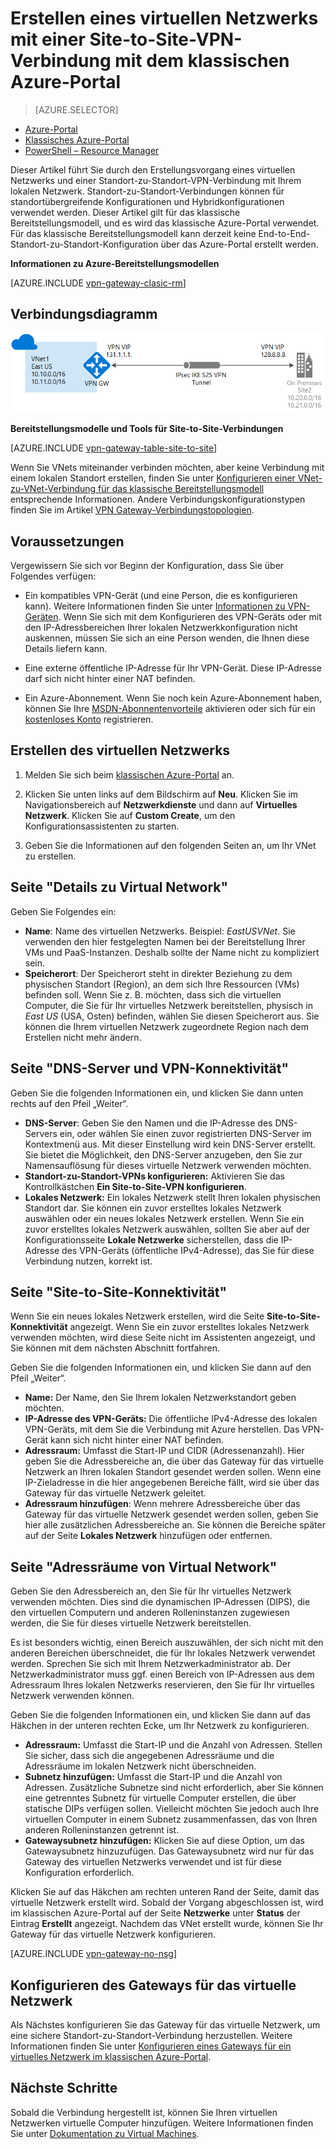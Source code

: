 <properties
   pageTitle="Erstellen eines virtuellen Netzwerks mit einer Standort-zu-Standort-VPN-Gateway-Verbindung mit dem klassischen Azure-Portal | Microsoft Azure"
   description="Erstellen eines VNet mit einer S2S-VPN-Gateway-Verbindung für standortübergreifende und Hybridkonfigurationen mithilfe des klassischen Bereitstellungsmodells."
   services="vpn-gateway"
   documentationCenter=""
   authors="cherylmc"
   manager="carmonm"
   editor=""
   tags="azure-service-management"/>

<tags
   ms.service="vpn-gateway"
   ms.devlang="na"
   ms.topic="hero-article"
   ms.tgt_pltfrm="na"
   ms.workload="infrastructure-services"
   ms.date="08/09/2016"
   ms.author="cherylmc"/>

# Erstellen eines virtuellen Netzwerks mit einer Site-to-Site-VPN-Verbindung mit dem klassischen Azure-Portal

> [AZURE.SELECTOR]
- [Azure-Portal](vpn-gateway-howto-site-to-site-resource-manager-portal.md)
- [Klassisches Azure-Portal](vpn-gateway-site-to-site-create.md)
- [PowerShell – Resource Manager](vpn-gateway-create-site-to-site-rm-powershell.md)


Dieser Artikel führt Sie durch den Erstellungsvorgang eines virtuellen Netzwerks und einer Standort-zu-Standort-VPN-Verbindung mit Ihrem lokalen Netzwerk. Standort-zu-Standort-Verbindungen können für standortübergreifende Konfigurationen und Hybridkonfigurationen verwendet werden. Dieser Artikel gilt für das klassische Bereitstellungsmodell, und es wird das klassische Azure-Portal verwendet. Für das klassische Bereitstellungsmodell kann derzeit keine End-to-End-Standort-zu-Standort-Konfiguration über das Azure-Portal erstellt werden.


**Informationen zu Azure-Bereitstellungsmodellen**

[AZURE.INCLUDE [vpn-gateway-clasic-rm](../../includes/vpn-gateway-classic-rm-include.md)]

## Verbindungsdiagramm
 
![Site-to-Site-Diagramm](./media/vpn-gateway-site-to-site-create/site2site.png "Site-to-Site")

**Bereitstellungsmodelle und Tools für Site-to-Site-Verbindungen**

[AZURE.INCLUDE [vpn-gateway-table-site-to-site](../../includes/vpn-gateway-table-site-to-site-include.md)]

Wenn Sie VNets miteinander verbinden möchten, aber keine Verbindung mit einem lokalen Standort erstellen, finden Sie unter [Konfigurieren einer VNet-zu-VNet-Verbindung für das klassische Bereitstellungsmodell](virtual-networks-configure-vnet-to-vnet-connection.md) entsprechende Informationen. Andere Verbindungskonfigurationstypen finden Sie im Artikel [VPN Gateway-Verbindungstopologien](vpn-gateway-topology.md).

 
## Voraussetzungen

Vergewissern Sie sich vor Beginn der Konfiguration, dass Sie über Folgendes verfügen:

- Ein kompatibles VPN-Gerät (und eine Person, die es konfigurieren kann). Weitere Informationen finden Sie unter [Informationen zu VPN-Geräten](vpn-gateway-about-vpn-devices.md). Wenn Sie sich mit dem Konfigurieren des VPN-Geräts oder mit den IP-Adressbereichen Ihrer lokalen Netzwerkkonfiguration nicht auskennen, müssen Sie sich an eine Person wenden, die Ihnen diese Details liefern kann.

-  Eine externe öffentliche IP-Adresse für Ihr VPN-Gerät. Diese IP-Adresse darf sich nicht hinter einer NAT befinden.

- Ein Azure-Abonnement. Wenn Sie noch kein Azure-Abonnement haben, können Sie Ihre [MSDN-Abonnentenvorteile](https://azure.microsoft.com/pricing/member-offers/msdn-benefits-details/) aktivieren oder sich für ein [kostenloses Konto](https://azure.microsoft.com/pricing/free-trial/) registrieren.


## Erstellen des virtuellen Netzwerks

1. Melden Sie sich beim [klassischen Azure-Portal](https://manage.windowsazure.com/) an.

2. Klicken Sie unten links auf dem Bildschirm auf **Neu**. Klicken Sie im Navigationsbereich auf **Netzwerkdienste** und dann auf **Virtuelles Netzwerk**. Klicken Sie auf **Custom Create**, um den Konfigurationsassistenten zu starten.

3. Geben Sie die Informationen auf den folgenden Seiten an, um Ihr VNet zu erstellen.

## Seite "Details zu Virtual Network"

Geben Sie Folgendes ein:

- **Name**: Name des virtuellen Netzwerks. Beispiel: *EastUSVNet*. Sie verwenden den hier festgelegten Namen bei der Bereitstellung Ihrer VMs und PaaS-Instanzen. Deshalb sollte der Name nicht zu kompliziert sein.
- **Speicherort**: Der Speicherort steht in direkter Beziehung zu dem physischen Standort (Region), an dem sich Ihre Ressourcen (VMs) befinden soll. Wenn Sie z. B. möchten, dass sich die virtuellen Computer, die Sie für Ihr virtuelles Netzwerk bereitstellen, physisch in *East US* (USA, Osten) befinden, wählen Sie diesen Speicherort aus. Sie können die Ihrem virtuellen Netzwerk zugeordnete Region nach dem Erstellen nicht mehr ändern.

## Seite "DNS-Server und VPN-Konnektivität"

Geben Sie die folgenden Informationen ein, und klicken Sie dann unten rechts auf den Pfeil „Weiter“.

- **DNS-Server**: Geben Sie den Namen und die IP-Adresse des DNS-Servers ein, oder wählen Sie einen zuvor registrierten DNS-Server im Kontextmenü aus. Mit dieser Einstellung wird kein DNS-Server erstellt. Sie bietet die Möglichkeit, den DNS-Server anzugeben, den Sie zur Namensauflösung für dieses virtuelle Netzwerk verwenden möchten.
- **Standort-zu-Standort-VPNs konfigurieren:** Aktivieren Sie das Kontrollkästchen **Ein Site-to-Site-VPN konfigurieren**.
- **Lokales Netzwerk:** Ein lokales Netzwerk stellt Ihren lokalen physischen Standort dar. Sie können ein zuvor erstelltes lokales Netzwerk auswählen oder ein neues lokales Netzwerk erstellen. Wenn Sie ein zuvor erstelltes lokales Netzwerk auswählen, sollten Sie aber auf der Konfigurationsseite **Lokale Netzwerke** sicherstellen, dass die IP-Adresse des VPN-Geräts (öffentliche IPv4-Adresse), das Sie für diese Verbindung nutzen, korrekt ist.

## Seite "Site-to-Site-Konnektivität"

Wenn Sie ein neues lokales Netzwerk erstellen, wird die Seite **Site-to-Site-Konnektivität** angezeigt. Wenn Sie ein zuvor erstelltes lokales Netzwerk verwenden möchten, wird diese Seite nicht im Assistenten angezeigt, und Sie können mit dem nächsten Abschnitt fortfahren.

Geben Sie die folgenden Informationen ein, und klicken Sie dann auf den Pfeil „Weiter“.

- 	**Name:** Der Name, den Sie Ihrem lokalen Netzwerkstandort geben möchten.
- 	**IP-Adresse des VPN-Geräts:** Die öffentliche IPv4-Adresse des lokalen VPN-Geräts, mit dem Sie die Verbindung mit Azure herstellen. Das VPN-Gerät kann sich nicht hinter einer NAT befinden.
- 	**Adressraum:** Umfasst die Start-IP und CIDR (Adressenanzahl). Hier geben Sie die Adressbereiche an, die über das Gateway für das virtuelle Netzwerk an Ihren lokalen Standort gesendet werden sollen. Wenn eine IP-Zieladresse in die hier angegebenen Bereiche fällt, wird sie über das Gateway für das virtuelle Netzwerk geleitet.
- 	**Adressraum hinzufügen**: Wenn mehrere Adressbereiche über das Gateway für das virtuelle Netzwerk gesendet werden sollen, geben Sie hier alle zusätzlichen Adressbereiche an. Sie können die Bereiche später auf der Seite **Lokales Netzwerk** hinzufügen oder entfernen.

## Seite "Adressräume von Virtual Network"

Geben Sie den Adressbereich an, den Sie für Ihr virtuelles Netzwerk verwenden möchten. Dies sind die dynamischen IP-Adressen (DIPS), die den virtuellen Computern und anderen Rolleninstanzen zugewiesen werden, die Sie für dieses virtuelle Netzwerk bereitstellen.

Es ist besonders wichtig, einen Bereich auszuwählen, der sich nicht mit den anderen Bereichen überschneidet, die für Ihr lokales Netzwerk verwendet werden. Sprechen Sie sich mit Ihrem Netzwerkadministrator ab. Der Netzwerkadministrator muss ggf. einen Bereich von IP-Adressen aus dem Adressraum Ihres lokalen Netzwerks reservieren, den Sie für Ihr virtuelles Netzwerk verwenden können.

Geben Sie die folgenden Informationen ein, und klicken Sie dann auf das Häkchen in der unteren rechten Ecke, um Ihr Netzwerk zu konfigurieren.

- **Adressraum:** Umfasst die Start-IP und die Anzahl von Adressen. Stellen Sie sicher, dass sich die angegebenen Adressräume und die Adressräume im lokalen Netzwerk nicht überschneiden.
- **Subnetz hinzufügen:** Umfasst die Start-IP und die Anzahl von Adressen. Zusätzliche Subnetze sind nicht erforderlich, aber Sie können eine getrenntes Subnetz für virtuelle Computer erstellen, die über statische DIPs verfügen sollen. Vielleicht möchten Sie jedoch auch Ihre virtuellen Computer in einem Subnetz zusammenfassen, das von Ihren anderen Rolleninstanzen getrennt ist.
- **Gatewaysubnetz hinzufügen:** Klicken Sie auf diese Option, um das Gatewaysubnetz hinzuzufügen. Das Gatewaysubnetz wird nur für das Gateway des virtuellen Netzwerks verwendet und ist für diese Konfiguration erforderlich.

Klicken Sie auf das Häkchen am rechten unteren Rand der Seite, damit das virtuelle Netzwerk erstellt wird. Sobald der Vorgang abgeschlossen ist, wird im klassischen Azure-Portal auf der Seite **Netzwerke** unter **Status** der Eintrag **Erstellt** angezeigt. Nachdem das VNet erstellt wurde, können Sie Ihr Gateway für das virtuelle Netzwerk konfigurieren.

[AZURE.INCLUDE [vpn-gateway-no-nsg](../../includes/vpn-gateway-no-nsg-include.md)]

## Konfigurieren des Gateways für das virtuelle Netzwerk

Als Nächstes konfigurieren Sie das Gateway für das virtuelle Netzwerk, um eine sichere Standort-zu-Standort-Verbindung herzustellen. Weitere Informationen finden Sie unter [Konfigurieren eines Gateways für ein virtuelles Netzwerk im klassischen Azure-Portal](vpn-gateway-configure-vpn-gateway-mp.md).

## Nächste Schritte

Sobald die Verbindung hergestellt ist, können Sie Ihren virtuellen Netzwerken virtuelle Computer hinzufügen. Weitere Informationen finden Sie unter [Dokumentation zu Virtual Machines](https://azure.microsoft.com/documentation/services/virtual-machines/).

<!---HONumber=AcomDC_0810_2016-->